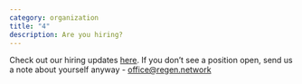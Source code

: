 ```yaml
---
category: organization
title: "4"
description: Are you hiring?
---
```

Check out our hiring updates [here](https://apply.workable.com/regen-network/). If you don’t see a position open, send us a note about yourself anyway - office@regen.network